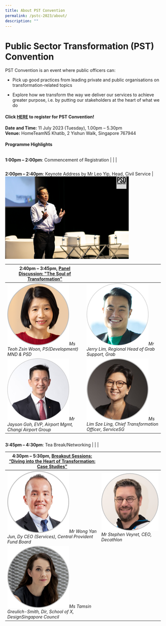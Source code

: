 ```yaml
---
title: About PST Convention
permalink: /pstc-2023/about/
description: ""
---
```

# Public Sector Transformation (PST) Convention 

PST Convention is an event where public officers can:
* Pick up good practices from leading private and public organisations on transformation-related topics

* Explore how we transform the way we deliver our services to achieve greater purpose, i.e. by putting our stakeholders at the heart of what we do

#### **Click&nbsp;[HERE](https://www.gevme.com/public-service-week-2023-43276652)&nbsp;to register for PST Convention!**<br>
**Date and Time:**&nbsp;11 July 2023 (Tuesday), 1.00pm – 5.30pm<br>
**Venue:**&nbsp;HomeTeamNS Khatib, 2 Yishun Walk, Singapore 767944

#### Programme Highlights
| | | 
| -------- | -------- | 
**1:00pm – 2:00pm**: Commencement of Registration
| | | 

| | | 
| -------- | -------- | 
**2:00pm – 2:40pm**: Keynote Address by Mr Leo Yip, Head, Civil Service
| <img style="width:400px" src="/images/PSW2023/edited_-16.jpg">



| **2:40pm – 3:45pm**, [Panel Discussion: "The Soul of Transformation"](https://www.publicserviceweek.gov.sg/pstc-2023/paneldiscussion/) | | 
| -------- | -------- | 
| <img style="width:200px" src="/images/pst%20convention%20speaker_teoh%20zsin%20woon.png">*Ms Teoh Zsin Woon, PS(Development) MND &amp; PSD*| <img style="width:200px" src="/images/pst%20convention%20speaker_jerry%20lim%20(grab).png">*Mr Jerry Lim, Regional Head of Grab Support, Grab*| 
| <img style="width:200px" src="/images/pst%20convention%20speaker_jayson%20goh%20new%20caa%20310523.png">*Mr Jayson Goh, EVP, Airport Mgmt, Changi Airport Group*| <img style="width:200px" src="/images/pst%20convention%20speaker_lim%20sze%20ling.png">*Ms Lim Sze Ling, Chief Transformation Officer, ServiceSG*| 

| | | 
| -------- | -------- | 
**3:45pm – 4:30pm**: Tea Break/Networking
| | | 

| **4:30pm – 5:30pm**, [Breakout Sessions: “Diving into the Heart of Transformation: Case Studies”](https://www.publicserviceweek.gov.sg/pstc-2023/breakoutsessions/) | | 
| -------- | -------- | 
| <img style="width:200px" src="/images/pst%20convention%20breakout%20speaker_wong%20yan%20jun.png">*Mr Wong Yan Jun, Dy CEO (Services), Central Provident Fund Board*| <img style="width:200px" src="/images/pst%20convention%20breakout%20speaker_stephan%20veryret.png">*Mr Stephen Veyret, CEO, Decathlon*| 
| <img style="width:200px" src="/images/pst%20convention%20breakout%20speaker_tamsin.png">*Ms Tamsin Greulich-Smith, Dir, School of X, DesignSingapore Council*|